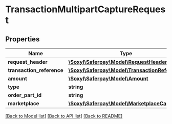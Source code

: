 # TransactionMultipartCaptureRequest

## Properties
Name | Type | Description | Notes
------------ | ------------- | ------------- | -------------
**request_header** | [**\Soxyl\Saferpay\Model\RequestHeader**](RequestHeader.md) |  | 
**transaction_reference** | [**\Soxyl\Saferpay\Model\TransactionReference**](TransactionReference.md) |  | 
**amount** | [**\Soxyl\Saferpay\Model\Amount**](Amount.md) |  | 
**type** | **string** |  | 
**order_part_id** | **string** |  | 
**marketplace** | [**\Soxyl\Saferpay\Model\MarketplaceCapture**](MarketplaceCapture.md) |  | [optional] 

[[Back to Model list]](../README.md#documentation-for-models) [[Back to API list]](../README.md#documentation-for-api-endpoints) [[Back to README]](../README.md)


